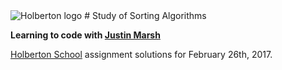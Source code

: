 <img src="https://www.holbertonschool.com/assets/holberton-logo-1cc451260ca3cd297def53f2250a9794810667c7ca7b5fa5879a569a457bf16f.png" alt="Holberton logo">
# Study of Sorting Algorithms 

**Learning to code with [Justin Marsh](https://twitter.com/dogonthecircuit)**

[Holberton School](https://www.holbertonschool.com) assignment solutions for February 26th, 2017.
